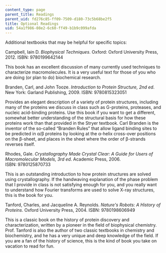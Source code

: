 ```yaml
---
content_type: page
parent_title: Readings
parent_uid: fd276c85-ff09-7509-d180-73c5b68be2f5
title: Optional Readings
uid: 54a1f986-08e2-6c60-ff49-b1b9c099afda
---
```


Additional textbooks that may be helpful for specific topics:

Campbell, Iain D. _Biophysical Techniques_. Oxford: Oxford University Press, 2012. ISBN: 9780199642144

This book has an excellent discussion of many currently used techniques to characterize macromolecules. It is a very useful text for those of you who are doing (or plan to do) biochemical research.

Branden, Carl, and John Tooze. _Introduction to Protein Structure, 2nd ed_. New York: Garland Publishing, 2009. ISBN: 9780815323051

Provides an elegant description of a variety of protein structures, including many of the proteins we discuss in class such as G-proteins, proteases, and nucleic acid-binding proteins. Use this book if you want to get a different, somewhat better understanding of the structural basis for how these proteins work than that provided in the Stryer textbook. Carl Branden is the inventor of the so-called “Branden Rules” that allow ligand binding sites to be predicted in α/β proteins by looking at the α-helix cross-over positions on the β-sheet, and places in the sheet where the order of β-strands reverses itself.

Rhodes, Gale. _Crystallography Made Crystal Clear: A Guide for Users of Macromolecular Models, 3rd ed_. Academic Press, 2006. ISBN: 9780125870733

This is an outstanding introduction to how protein structures are solved using crystallography. If the handwaving explanation of the phase problem that I provide in class is not satisfying enough for you, and you really want to understand how Fourier transforms are used to solve X-ray structures, this is the book for you.

Tanford, Charles, and Jacqueline A. Reynolds. _Nature's Robots: A History of Proteins_. Oxford University Press, 2004. ISBN: 9780198606949

This is a classic book on the history of protein discovery and characterization, written by a pioneer in the field of biophysical chemistry. Prof. Tanford is also the author of two classic textbooks in chemistry and biochemistry, and he has a very unique and deep knowledge of the field. If you are a fan of the history of science, this is the kind of book you take on vacation to read for fun.